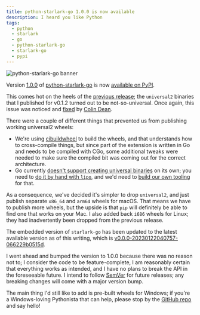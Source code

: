 ```yaml
---
title: python-starlark-go 1.0.0 is now available
description: I heard you like Python
tags:
  - python
  - starlark
  - go
  - python-starlark-go
  - starlark-go
  - pypi
---
```


![python-starlark-go banner](https://repository-images.githubusercontent.com/481312275/48b40583-d3a6-432a-9165-eaf725f7812d "python-starlark-go banner")

Version [1.0.0](https://github.com/caketop/python-starlark-go/releases/tag/v1.0.0) of [python-starlark-go](https://github.com/caketop/python-starlark-go) is now [available on PyPI](https://pypi.org/project/starlark-go/).

This comes hot on the heels of the [previous release](/blog/python-starlark-go-0.1.2/); the `universal2` binaries that I published for v0.1.2 turned out to be not-so-universal.
Once again, this issue was noticed and [fixed](https://github.com/caketop/python-starlark-go/pull/134) by [Colin Dean](https://www.cad.cx/).

There were a couple of different things that prevented us from publishing working universal2 wheels:

- We're using [cibuildwheel](https://cibuildwheel.readthedocs.io/en/stable/) to build the wheels, and that understands how to cross-compile things, but since part of the extension is written in Go and needs to be compiled with CGo, some additional tweaks were needed to make sure the compiled bit was coming out for the correct architecture.
- Go currently [doesn't support creating universal binaries](https://github.com/golang/go/issues/40698) on its own; you need to [do it by hand with `lipo`](https://dev.to/thewraven/universal-macos-binaries-with-go-1-16-3mm3), and we'd need to [build our own tooling](https://github.com/asottile/setuptools-golang/issues/155) for that.

As a consequence, we've decided it's simpler to drop `universal2`, and just publish separate `x86_64` and `arm64` wheels for macOS.
That means we have to publish more wheels, but the upside is that `pip` will definitely be able to find one that works on your Mac.
I also added back `i686` wheels for Linux; they had inadvertently been dropped from the previous release.

The embedded version of `starlark-go` has been updated to the latest available version as of this writing, which is [v0.0.0-20230122040757-066229b0515d](https://pkg.go.dev/go.starlark.net@v0.0.0-20230122040757-066229b0515d).

I went ahead and bumped the version to 1.0.0 because there was no reason not to; I consider the code to be feature-complete, I am reasonably certain that everything works as intended, and I have no plans to break the API in the foreseeable future.
I intend to follow [SemVer](https://semver.org/) for future releases; any breaking changes will come with a major version bump.

The main thing I'd still like to add is pre-built wheels for Windows; if you're a Windows-loving Pythonista that can help, please stop by the [GitHub repo](https://github.com/caketop/python-starlark-go) and say hello!
